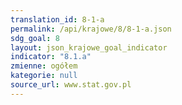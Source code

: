 ```yaml
---
translation_id: 8-1-a
permalink: /api/krajowe/8/8-1-a.json
sdg_goal: 8
layout: json_krajowe_goal_indicator
indicator: "8.1.a"
zmienne: ogółem
kategorie: null
source_url: www.stat.gov.pl
---
```

